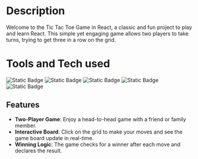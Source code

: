 # Description
Welcome to the Tic Tac Toe Game in React, a classic and fun project to play and learn React. This simple yet engaging game allows two players to take turns, trying to get three in a row on the grid.

# Tools and Tech used
![Static Badge](https://img.shields.io/badge/html-white?logo=html5)
![Static Badge](https://img.shields.io/badge/css3-green?logo=css3)
![Static Badge](https://img.shields.io/badge/Javascript-%23881337?logo=javascript)
![Static Badge](https://img.shields.io/badge/React-%23164E63?logo=react)
![Static Badge](https://img.shields.io/badge/tailwind%20CSS-%23881337?logo=tailwindcss)

## Features
- **Two-Player Game**: Enjoy a head-to-head game with a friend or family member.
- **Interactive Board**: Click on the grid to make your moves and see the game board update in real-time.
- **Winning Logic**: The game checks for a winner after each move and declares the result.
  
